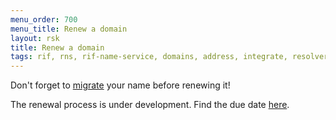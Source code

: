 ```yaml
---
menu_order: 700
menu_title: Renew a domain
layout: rsk
title: Renew a domain
tags: rif, rns, rif-name-service, domains, address, integrate, resolver, node, sdk, libraries, infrastructure, protocols, mvp, design, rbtc, defi, decentralized, quick-start, guides, tutorial, networks, dapps, tools, rootstock, rsk, ethereum, smart-contracts, install, get-started, how-to, mainnet, testnet, contracts, wallets, web3, crypto
---
```


Don't forget to [migrate](/rif/rns/operations/Migrate-a-name) your name before renewing it!

The renewal process is under development. Find the due date [here](https://github.com/rnsdomains/rns-rskregistrar/milestone/3).
